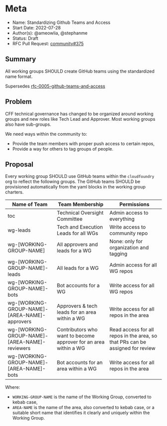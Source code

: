 # Meta
[meta]: #meta
- Name: Standardizing Github Teams and Access
- Start Date: 2022-07-28
- Author(s): @ameowlia, @stephanme
- Status: Draft
- RFC Pull Request: [community#375](https://github.com/cloudfoundry/community/pull/375)


## Summary

All working groups SHOULD create GitHub teams using the standardized name format.

Supersedes [rfc-0005-github-teams-and-access](https://github.com/cloudfoundry/community/blob/main/toc/rfc/archived/rfc-0005-github-teams-and-access.md)

## Problem

CFF technical governance has changed to be organized around working groups and
new roles like Tech Lead and Approver. Most working groups also have sub-groups.

We need ways within the community to:
* Provide the team members with proper push access to certain repos,
* Provide a way for others to tag groups of people.

## Proposal

Every working group SHOULD use GitHub teams within the `cloudfoundry` org to reflect the following groups. The GitHub teams SHOULD be provisioned
automatically from the yaml blocks in the working group charters.

| Name of Team  | Team Membership  | Permissions  |
|---|---|---|
| toc | Technical Oversight Committee | Admin access to everything |
| wg-leads | Tech and Execution Leads for all WGs | Write access to community repo |
| wg-[WORKING-GROUP-NAME] | All approvers and leads for a WG | None: only for organization and tagging |
| wg-[WORKING-GROUP-NAME]-leads | All leads for a WG | Admin access for all WG repos |
| wg-[WORKING-GROUP-NAME]-bots | Bot accounts for a WG | Write access for all WG repos |
| wg-[WORKING-GROUP-NAME]-[AREA-NAME]-approvers | Approvers & tech leads for an area within a WG | Write access for all repos in the area |
| wg-[WORKING-GROUP-NAME]-[AREA-NAME]-reviewers | Contributors who want to become approver for an area within a WG | Read access for all repos in the area, so that PRs can be assigned for review |
| wg-[WORKING-GROUP-NAME]-[AREA-NAME]-bots | Bot accounts for an area within a WG | Write access for all repos in the area |

Where: 
* `WORKING-GROUP-NAME` is the name of the Working Group, converted to kebab case,
* `AREA-NAME` is the name of the area, also converted to kebab case, or a suitable short name that identifies it clearly and uniquely within the Working Group.
